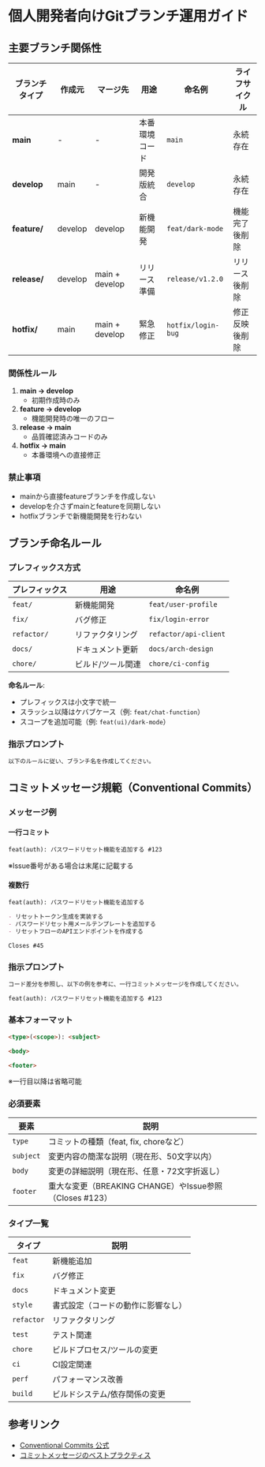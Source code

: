 # 個人開発者向けGitブランチ運用ガイド

## 主要ブランチ関係性

| ブランチタイプ | 作成元        | マージ先       | 用途                  | 命名例               | ライフサイクル          |
|----------------|---------------|----------------|-----------------------|----------------------|-------------------------|
| **main**       | -             | -              | 本番環境コード        | `main`               | 永続存在                |
| **develop**    | main          | -              | 開発版統合            | `develop`            | 永続存在                |
| **feature/**   | develop       | develop        | 新機能開発            | `feat/dark-mode`     | 機能完了後削除          |
| **release/**   | develop       | main + develop | リリース準備          | `release/v1.2.0`     | リリース後削除          |
| **hotfix/**    | main          | main + develop | 緊急修正              | `hotfix/login-bug`   | 修正反映後削除          |

### 関係性ルール
1. **main → develop**  
   - 初期作成時のみ
2. **feature → develop**  
   - 機能開発時の唯一のフロー
3. **release → main**  
   - 品質確認済みコードのみ
4. **hotfix → main**  
   - 本番環境への直接修正

### 禁止事項
- mainから直接featureブランチを作成しない
- developを介さずmainとfeatureを同期しない
- hotfixブランチで新機能開発を行わない

## ブランチ命名ルール

### プレフィックス方式
| プレフィックス | 用途                  | 命名例                  |
|----------------|-----------------------|-------------------------|
| `feat/`        | 新機能開発            | `feat/user-profile`     |
| `fix/`         | バグ修正              | `fix/login-error`       |
| `refactor/`    | リファクタリング      | `refactor/api-client`   |
| `docs/`        | ドキュメント更新      | `docs/arch-design`      |
| `chore/`       | ビルド/ツール関連     | `chore/ci-config`       |

**命名ルール**:  
- プレフィックスは小文字で統一  
- スラッシュ以降はケバブケース（例: `feat/chat-function`）  
- スコープを追加可能（例: `feat(ui)/dark-mode`）

### 指示プロンプト
```markdown
以下のルールに従い、ブランチ名を作成してください。
```

## コミットメッセージ規範（Conventional Commits）

### メッセージ例

#### 一行コミット
```markdown
feat(auth): パスワードリセット機能を追加する #123
``` 
※Issue番号がある場合は末尾に記載する

#### 複数行
```markdown
feat(auth): パスワードリセット機能を追加する

- リセットトークン生成を実装する
- パスワードリセット用メールテンプレートを追加する
- リセットフローのAPIエンドポイントを作成する

Closes #45
```

### 指示プロンプト
```markdown
コード差分を参照し、以下の例を参考に、一行コミットメッセージを作成してください。

feat(auth): パスワードリセット機能を追加する #123
``` 

### 基本フォーマット
```markdown
<type>(<scope>): <subject>

<body>

<footer>
```
※一行目以降は省略可能

### 必須要素
| 要素      | 説明                                                                 |
|-----------|----------------------------------------------------------------------|
| `type`    | コミットの種類（feat, fix, choreなど）                               |
| `subject` | 変更内容の簡潔な説明（現在形、50文字以内）                           |
| `body`    | 変更の詳細説明（現在形、任意・72文字折返し）                                 |
| `footer`  | 重大な変更（BREAKING CHANGE）やIssue参照（Closes #123）              |

### タイプ一覧
| タイプ     | 説明                                     |
|------------|------------------------------------------|
| `feat`     | 新機能追加                               |
| `fix`      | バグ修正                                 |
| `docs`     | ドキュメント変更                         |
| `style`    | 書式設定（コードの動作に影響なし）       |
| `refactor` | リファクタリング                         |
| `test`     | テスト関連                               |
| `chore`    | ビルドプロセス/ツールの変更              |
| `ci`       | CI設定関連                               |
| `perf`     | パフォーマンス改善                       |
| `build`    | ビルドシステム/依存関係の変更            |

## 参考リンク
- [Conventional Commits 公式](https://www.conventionalcommits.org/)
- [コミットメッセージのベストプラクティス](https://qiita.com/itosho/items/9565c6ad2ffc24c09364)

